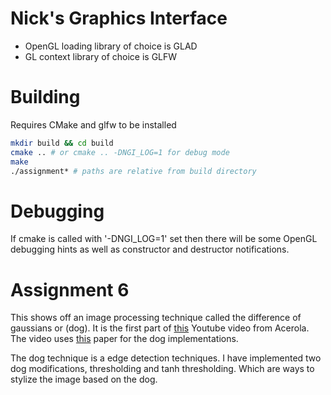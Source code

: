 # Nick's Graphics Interface
- OpenGL loading library of choice is GLAD
- GL context library of choice is GLFW

# Building
Requires CMake and glfw to be installed
```bash
mkdir build && cd build
cmake .. # or cmake .. -DNGI_LOG=1 for debug mode
make
./assignment* # paths are relative from build directory
```

# Debugging
If cmake is called with '-DNGI_LOG=1' set then there will be some OpenGL debugging
hints as well as constructor and destructor notifications.

# Assignment 6
This shows off an image processing technique called the difference of gaussians
or (dog). It is the first part of [this](https://www.youtube.com/watch?v=5EuYKEvugLU) 
Youtube video from Acerola. The video uses [this](https://users.cs.northwestern.edu/~sco590/winnemoeller-cag2012.pdf) 
paper for the dog implementations. 

The dog technique is a edge detection techniques. I have implemented two dog
modifications, thresholding and tanh thresholding. Which are ways to stylize
the image based on the dog.

